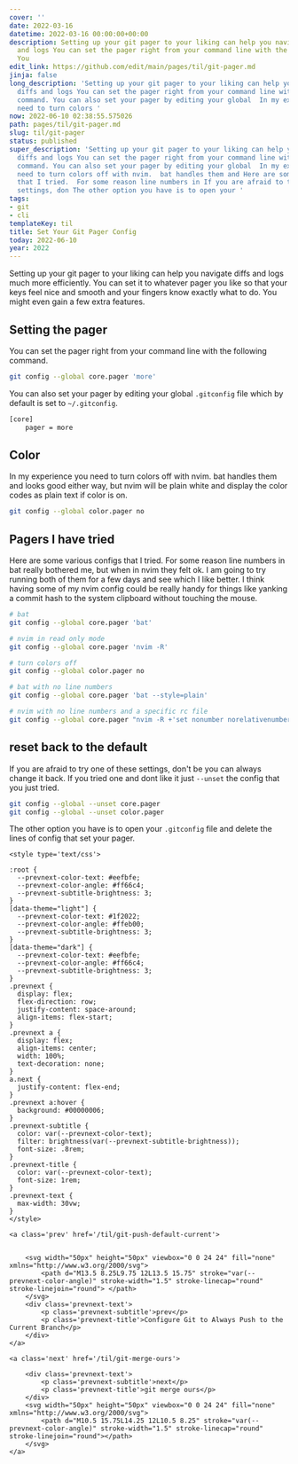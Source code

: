 ```yaml
---
cover: ''
date: 2022-03-16
datetime: 2022-03-16 00:00:00+00:00
description: Setting up your git pager to your liking can help you navigate diffs
  and logs You can set the pager right from your command line with the following command.
  You
edit_link: https://github.com/edit/main/pages/til/git-pager.md
jinja: false
long_description: 'Setting up your git pager to your liking can help you navigate
  diffs and logs You can set the pager right from your command line with the following
  command. You can also set your pager by editing your global  In my experience you
  need to turn colors '
now: 2022-06-10 02:38:55.575026
path: pages/til/git-pager.md
slug: til/git-pager
status: published
super_description: 'Setting up your git pager to your liking can help you navigate
  diffs and logs You can set the pager right from your command line with the following
  command. You can also set your pager by editing your global  In my experience you
  need to turn colors off with nvim.  bat handles them and Here are some various configs
  that I tried.  For some reason line numbers in If you are afraid to try one of these
  settings, don The other option you have is to open your '
tags:
- git
- cli
templateKey: til
title: Set Your Git Pager Config
today: 2022-06-10
year: 2022
---
```


Setting up your git pager to your liking can help you navigate diffs and logs
much more efficiently.  You can set it to whatever pager you like so that your
keys feel nice and smooth and your fingers know exactly what to do.  You might
even gain a few extra features.

## Setting the pager

You can set the pager right from your command line with the following command.

``` bash
git config --global core.pager 'more'
```

You can also set your pager by editing your global `.gitconfig` file which by
default is set to `~/.gitconfig`.

``` bash
[core]
    pager = more
```

## Color

In my experience you need to turn colors off with nvim.  bat handles them and
looks good either way, but nvim will be plain white and display the color
codes as plain text if color is on.

``` bash
git config --global color.pager no
```

## Pagers I have tried

Here are some various configs that I tried.  For some reason line numbers in
bat really bothered me, but when in nvim they felt ok.  I am going to try
running both of them for a few days and see which I like better.  I think
having some of my nvim config could be really handy for things like yanking a
commit hash to the system clipboard without touching the mouse.

``` bash
# bat
git config --global core.pager 'bat'

# nvim in read only mode
git config --global core.pager 'nvim -R'

# turn colors off
git config --global color.pager no

# bat with no line numbers
git config --global core.pager 'bat --style=plain'

# nvim with no line numbers and a specific rc file
git config --global core.pager "nvim -R +'set nonumber norelativenumber' -u ~/.config/nvim/init-git.vim"
```

## reset back to the default

If you are afraid to try one of these settings, don't be you can always change
it back.  If you tried one and dont like it just `--unset` the config that you
just tried.

``` bash
git config --global --unset core.pager
git config --global --unset color.pager
```

The other option you have is to open your `.gitconfig` file and delete the
lines of config that set your pager.
<div class='prevnext'>

    <style type='text/css'>

    :root {
      --prevnext-color-text: #eefbfe;
      --prevnext-color-angle: #ff66c4;
      --prevnext-subtitle-brightness: 3;
    }
    [data-theme="light"] {
      --prevnext-color-text: #1f2022;
      --prevnext-color-angle: #ffeb00;
      --prevnext-subtitle-brightness: 3;
    }
    [data-theme="dark"] {
      --prevnext-color-text: #eefbfe;
      --prevnext-color-angle: #ff66c4;
      --prevnext-subtitle-brightness: 3;
    }
    .prevnext {
      display: flex;
      flex-direction: row;
      justify-content: space-around;
      align-items: flex-start;
    }
    .prevnext a {
      display: flex;
      align-items: center;
      width: 100%;
      text-decoration: none;
    }
    a.next {
      justify-content: flex-end;
    }
    .prevnext a:hover {
      background: #00000006;
    }
    .prevnext-subtitle {
      color: var(--prevnext-color-text);
      filter: brightness(var(--prevnext-subtitle-brightness));
      font-size: .8rem;
    }
    .prevnext-title {
      color: var(--prevnext-color-text);
      font-size: 1rem;
    }
    .prevnext-text {
      max-width: 30vw;
    }
    </style>
    
    <a class='prev' href='/til/git-push-default-current'>
    

        <svg width="50px" height="50px" viewbox="0 0 24 24" fill="none" xmlns="http://www.w3.org/2000/svg">
            <path d="M13.5 8.25L9.75 12L13.5 15.75" stroke="var(--prevnext-color-angle)" stroke-width="1.5" stroke-linecap="round" stroke-linejoin="round"> </path>
        </svg>
        <div class='prevnext-text'>
            <p class='prevnext-subtitle'>prev</p>
            <p class='prevnext-title'>Configure Git to Always Push to the Current Branch</p>
        </div>
    </a>
    
    <a class='next' href='/til/git-merge-ours'>
    
        <div class='prevnext-text'>
            <p class='prevnext-subtitle'>next</p>
            <p class='prevnext-title'>git merge ours</p>
        </div>
        <svg width="50px" height="50px" viewbox="0 0 24 24" fill="none" xmlns="http://www.w3.org/2000/svg">
            <path d="M10.5 15.75L14.25 12L10.5 8.25" stroke="var(--prevnext-color-angle)" stroke-width="1.5" stroke-linecap="round" stroke-linejoin="round"></path>
        </svg>
    </a>
  </div>
